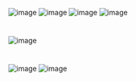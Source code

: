 ![image](https://github.com/user-attachments/assets/c356ee63-bcce-4f20-bc23-bc802d28512f)
![image](https://github.com/user-attachments/assets/fb8a9312-eef9-4181-9667-a99aaea578f9) ![image](https://github.com/user-attachments/assets/5a11a4ba-3467-459d-9646-319bf3b83865) ![image](https://github.com/user-attachments/assets/177e8048-c778-4ee1-9b7e-654956139ee2)
#
![image](https://github.com/user-attachments/assets/6518731b-beeb-4b85-9e1f-6de107ca1b96)  
#
![image](https://github.com/user-attachments/assets/91c21624-0e88-493f-91e0-59a2eecf0dd1) ![image](https://github.com/user-attachments/assets/0778c407-0eb4-414b-b004-4e6b63ad7f9f)

